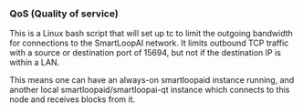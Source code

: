 ### QoS (Quality of service) ###

This is a Linux bash script that will set up tc to limit the outgoing bandwidth for connections to the SmartLoopAI network. It limits outbound TCP traffic with a source or destination port of 15694, but not if the destination IP is within a LAN.

This means one can have an always-on smartloopaid instance running, and another local smartloopaid/smartloopai-qt instance which connects to this node and receives blocks from it.
